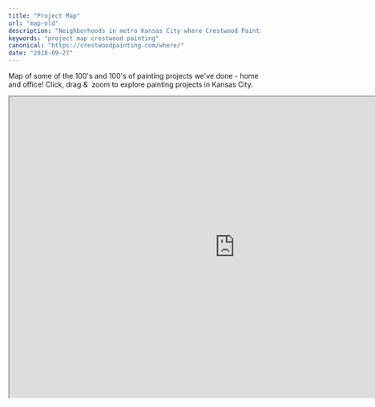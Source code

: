 ```yaml
---
title: "Project Map"
url: "map-old"
description: "Neighborhoods in metro Kansas City where Crestwood Painting has worked"
keywords: "project map crestwood painting"
canonical: "https://crestwoodpainting.com/where/"
date: "2018-09-27"
---
```


Map of some of the 100's and 100's of painting projects we've done - home and office! Click, drag &  zoom to explore painting projects in Kansas City.

<iframe src="https://www.google.com/maps/d/u/1/embed?mid=1bQKO00HkHa5JZfalLi7V62sn5JU" width="900" height="600"></iframe>
